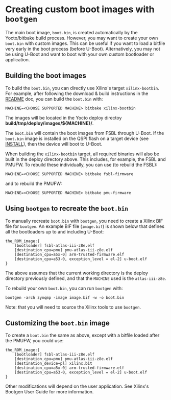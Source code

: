 # Creating custom boot images with `bootgen`

The main boot image, `boot.bin`, is created automatically by the Yocto/bitbake
build process.  However, you may want to create your own `boot.bin` with custom
images.  This can be useful if you want to load a bitfile very early in the
boot process (before U-Boot).  Alternatively, you may not be using U-Boot and
want to boot with your own custom bootloader or application.

## Building the boot images

To build the `boot.bin`, you can directly use Xilinx's target `xilinx-bootbin`.
For example, after following the download & build instructions in the
[README](README.md) doc, you can build the `boot.bin` with:

```
MACHINE=<CHOOSE SUPPORTED MACHINE> bitbake xilinx-bootbin
```

The images will be located in the Yocto deploy directoy 
**build/tmp/deploy/images/${MACHINE}/**.

The `boot.bin` will contain the boot images from FSBL through U-Boot.  If the
`boot.bin` image is installed on the QSPI flash on a target device (see
[INSTALL](INSTALL.md)), then the device will boot to U-Boot.

When building the `xilinx-bootbin` target, all required binaries will also be
built in the deploy directory above.  This includes, for example, the FSBL and
PMUFW.  To rebuild these individually, you can use (to rebuild the FSBL):

```
MACHINE=<CHOOSE SUPPORTED MACHINE> bitbake fsbl-firmware
```

and to rebuild the PMUFW:

```
MACHINE=<CHOOSE SUPPORTED MACHINE> bitbake pmu-firmware
```

## Using `bootgen` to recreate the `boot.bin`

To manually recreate `boot.bin` with `bootgen`, you need to create a Xilinx BIF
file for `bootgen`.  An example BIF file (`image.bif`) is shown below that
defines all the bootloaders up to and including U-Boot:

```
the_ROM_image:{ 
	[bootloader] fsbl-atlas-iii-z8e.elf
	[destination_cpu=pmu] pmu-atlas-iii-z8e.elf
	[destination_cpu=a5x-0] arm-trusted-firmware.elf
	[destination_cpu=a53-0, exception_level = el-2] u-boot.elf
}
```

The above assumes that the current working directory is the deploy directory
previously defined, and that the `MACHINE` used is the `atlas-iii-z8e`.

To rebuild your own `boot.bin`, you can run `bootgen` with:
```
bootgen -arch zynqmp -image image.bif -w -o boot.bin
```

Note: that you will need to source the Xilinx tools to use `bootgen`.

## Customizing the `boot.bin` image

To create a `boot.bin` the same as above, except with a bitfile loaded after
the PMUFW, you could use:

```
the_ROM_image:{ 
	[bootloader] fsbl-atlas-iii-z8e.elf
	[destination_cpu=pmu] pmu-atlas-iii-z8e.elf
	[destination_device=pl] xilinx.bit
	[destination_cpu=a5x-0] arm-trusted-firmware.elf
	[destination_cpu=a53-0, exception_level = el-2] u-boot.elf
}
```

Other modifications will depend on the user application.  See Xilinx's Bootgen
User Guide for more information.
